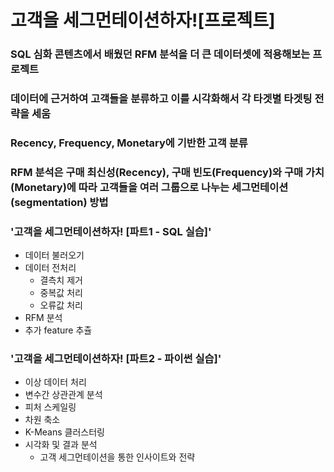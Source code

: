 # 고객을 세그먼테이션하자![프로젝트]

### SQL 심화 콘텐츠에서 배웠던 RFM 분석을 더 큰 데이터셋에 적용해보는 프로젝트
### 데이터에 근거하여 고객들을 분류하고 이를 시각화해서 각 타겟별 타겟팅 전략을 세움

### Recency, Frequency, Monetary에 기반한 고객 분류
### RFM 분석은 구매 최신성(Recency), 구매 빈도(Frequency)와 구매 가치(Monetary)에 따라 고객들을 여러 그룹으로 나누는 세그먼테이션(segmentation) 방법

### '고객을 세그먼테이션하자! [파트1 - SQL 실습]'
- 데이터 불러오기
- 데이터 전처리
  - 결측치 제거
  - 중복값 처리
  - 오류값 처리
- RFM 분석
- 추가 feature 추츌

### '고객을 세그먼테이션하자! [파트2 - 파이썬 실습]'
- 이상 데이터 처리
- 변수간 상관관계 분석
- 피처 스케일링
- 차원 축소
- K-Means 클러스터링
- 시각화 및 결과 분석
  - 고객 세그먼테이션을 통한 인사이트와 전략
